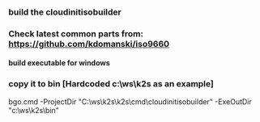 <!--
SPDX-FileCopyrightText: © 2024 Siemens Healthineers AG

SPDX-License-Identifier: MIT
-->

### build the cloudinitisobuilder
### Check latest common parts from: https://github.com/kdomanski/iso9660

#### build executable for windows 
### copy it to bin [Hardcoded c:\ws\k2s as an example]
bgo.cmd -ProjectDir "C:\ws\k2s\k2s\cmd\cloudinitisobuilder" -ExeOutDir "c:\ws\k2s\bin"

